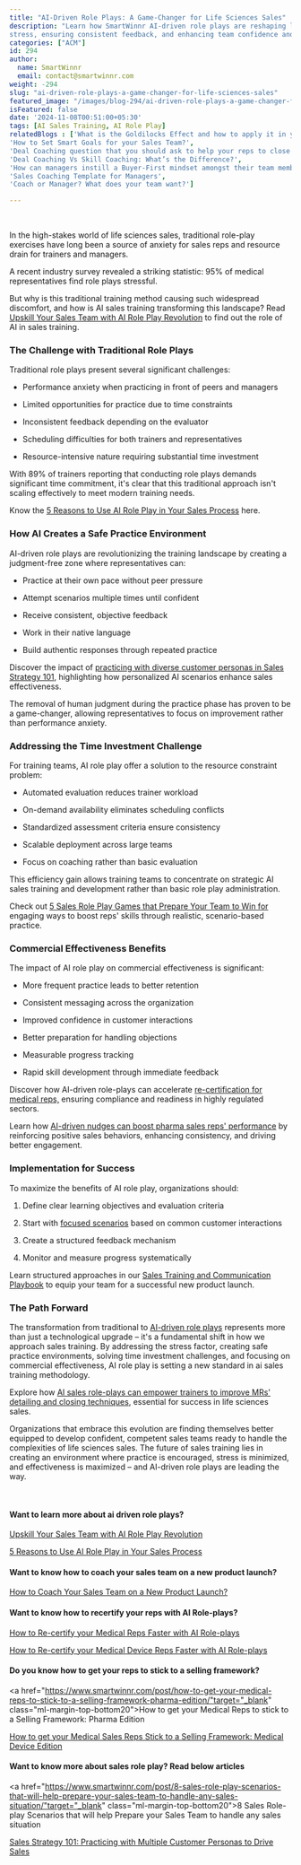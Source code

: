 ```yaml
---
title: "AI-Driven Role Plays: A Game-Changer for Life Sciences Sales"
description: "Learn how SmartWinnr AI-driven role plays are reshaping life sciences AI sales training by alleviating
stress, ensuring consistent feedback, and enhancing team confidence and commercial effectiveness"
categories: ["ACM"]
id: 294
author:
  name: SmartWinnr
  email: contact@smartwinnr.com
weight: -294
slug: "ai-driven-role-plays-a-game-changer-for-life-sciences-sales"
featured_image: "/images/blog-294/ai-driven-role-plays-a-game-changer-for-life-sciences-sales.png"
isFeatured: false
date: '2024-11-08T00:51:00+05:30'
tags: [AI Sales Training, AI Role Play]
relatedBlogs : ['What is the Goldilocks Effect and how to apply it in your business?',
'How to Set Smart Goals for your Sales Team?',
'Deal Coaching question that you should ask to help your reps to close more deals',
'Deal Coaching Vs Skill Coaching: What’s the Difference?',
'How can managers instill a Buyer-First mindset amongst their team members?',
'Sales Coaching Template for Managers',
'Coach or Manager? What does your team want?']

---
```

<br>

<p>In the high-stakes world of life sciences sales, traditional role-play exercises have long been a source of anxiety
    for sales reps and resource drain for trainers and managers.</p>

<p>A recent industry survey revealed a striking statistic: 95% of medical representatives find role plays stressful.
</p>

<p>But why is this traditional training method causing such widespread discomfort, and how is AI sales training
    transforming this landscape? Read <a
        href="https://www.smartwinnr.com/post/upskill-your-sales-team-with-ai-role-play-revolution/" target="_blank"
        class="">Upskill Your Sales Team with AI Role Play Revolution</a> to find out the role of AI in sales training.
</p>

<h3 class="ml-bold-text ml-margin-top-bottom20">The Challenge with Traditional Role Plays </h3>

<p>Traditional role plays present several significant challenges: </p>

<ul>
    <li>
        <p>
            Performance anxiety when practicing in front of peers and managers
        </p>
    </li>
    <li>
        <p>
            Limited opportunities for practice due to time constraints
        </p>
    </li>
    <li>
        <p>
            Inconsistent feedback depending on the evaluator
        </p>
    </li>
    <li>
        <p>
            Scheduling difficulties for both trainers and representatives
        </p>
    </li>
    <li>
        <p>
            Resource-intensive nature requiring substantial time investment
        </p>
    </li>
</ul>

<p>With 89% of trainers reporting that conducting role plays demands significant time commitment, it's clear
    that this traditional approach isn't scaling effectively to meet modern training needs. </p>

<p>Know the <a href="https://www.smartwinnr.com/post/5-reasons-to-use-ai-role-play-in-your-sales-process/"
        target="_blank" class="">5 Reasons to Use AI Role Play in Your Sales Process</a> here. </p>

<h3 class="ml-bold-text ml-margin-top-bottom20">How AI Creates a Safe Practice Environment </h3>

<p>AI-driven role plays are revolutionizing the training landscape by creating a judgment-free zone where
    representatives can: </p>

<ul>
    <li>
        <p>
            Practice at their own pace without peer pressure
        </p>
    </li>
    <li>
        <p>
            Attempt scenarios multiple times until confident
        </p>
    </li>
    <li>
        <p>
            Receive consistent, objective feedback
        </p>
    </li>
    <li>
        <p>
            Work in their native language
        </p>
    </li>
    <li>
        <p>
            Build authentic responses through repeated practice
        </p>
    </li>
</ul>

<p>Discover the impact of <a
        href="https://smartwinnr.com/post/sales-strategy-101-practicing-with-multiple-customer-personas-to-drive-sales/"
        target="_blank" class="">practicing with diverse customer personas in Sales Strategy 101</a>,
    highlighting how personalized AI scenarios enhance sales effectiveness. </p>

<p>The removal of human judgment during the practice phase has proven to be a game-changer, allowing
    representatives to focus on improvement rather than performance anxiety. </p>

<h3 class="ml-bold-text ml-margin-top-bottom20">Addressing the Time Investment Challenge </h3>

<p>For training teams, AI role play offer a solution to the resource constraint problem: </p>

<ul>
    <li>
        <p>
            Automated evaluation reduces trainer workload
        </p>
    </li>
    <li>
        <p>
            On-demand availability eliminates scheduling conflicts
        </p>
    </li>
    <li>
        <p>
            Standardized assessment criteria ensure consistency
        </p>
    </li>
    <li>
        <p>
            Scalable deployment across large teams
        </p>
    </li>
    <li>
        <p>
            Focus on coaching rather than basic evaluation
        </p>
    </li>
</ul>

<p>This efficiency gain allows training teams to concentrate on strategic AI sales training and
    development rather than basic role play administration. </p>

<p>Check out <a href="https://www.smartwinnr.com/post/5-sales-role-play-games-that-prepares-your-team-to-win/"
        target="_blank" class="">5 Sales Role Play Games that Prepare Your Team to Win for</a>
    engaging ways to boost reps' skills through realistic, scenario-based practice. </p>

<h3 class="ml-bold-text ml-margin-top-bottom20">Commercial Effectiveness Benefits </h3>

<p>The impact of AI role play on commercial effectiveness is significant: </p>

<ul>
    <li>
        <p>
            More frequent practice leads to better retention
        </p>
    </li>
    <li>
        <p>
            Consistent messaging across the organization
        </p>
    </li>
    <li>
        <p>
            Improved confidence in customer interactions
        </p>
    </li>
    <li>
        <p>
            Better preparation for handling objections
        </p>
    </li>
    <li>
        <p>
            Measurable progress tracking
        </p>
    </li>
    <li>
        <p>
            Rapid skill development through immediate feedback
        </p>
    </li>
</ul>

<p>Discover how AI-driven role-plays can accelerate <a
        href="https://www.smartwinnr.com/post/how-to-re-certify-your-medical-reps-faster-with-ai-role-plays/"
        target="_blank" class="">re-certification for medical reps,</a> ensuring compliance
        and readiness in highly regulated sectors. </p>

<p>Learn how <a
        href="https://smartwinnr.com/post/how-to-use-ai-driven-nudges-to-improve-the-sales-performance-of-the-pharma-sales-reps/"
        target="_blank" class="">AI-driven nudges can boost pharma sales reps'
        performance</a> by reinforcing positive sales behaviors, enhancing consistency,
    and driving better engagement.</p>

<h3 class="ml-bold-text ml-margin-top-bottom20">Implementation for Success </h3>

<p>To maximize the benefits of AI role play, organizations should: </p>

<ol>
    <li>
        <p>
            Define clear learning objectives and evaluation criteria
    </li>
    <p>
        <li>
            <p>
                Start with <a href="https://www.smartwinnr.com/post/8-sales-role-play-scenarios-that-will-help-prepare-your-sales-team-to-handle-any-sales-situation/" target="_blank" class="">focused scenarios</a> based on common customer interactions
            </p>
        </li>
        <li>
            <p>
                Create a structured feedback mechanism
            </p>
        </li>
        <li>
            <p>
                Monitor and measure progress systematically
            </p>
        </li>
</ol>

<p>Learn structured approaches in our <a
        href="https://smartwinnr.com/post/sales-training-and-communication-playbook-for-new-product-launch/"
        target="_blank" class="">Sales Training and Communication Playbook</a> to equip your team for a successful new
    product launch. </p>

<h3 class="ml-bold-text ml-margin-top-bottom20">The Path Forward </h3>

<p>The transformation from traditional to <a href="https://www.smartwinnr.com/product/two-way-ai-role-plays" target="_blank" class="">AI-driven role plays</a> represents more than just a technological upgrade – it's a fundamental shift in how we approach sales training. By addressing the stress factor, creating safe practice environments, solving time investment challenges, and focusing on commercial effectiveness, AI role play is setting a new standard in ai sales training methodology.</p>

<p>Explore how <a href="https://smartwinnr.com/post/how-can-trainers-use-ai-sales-role-plays-to-train-mrs-better-detailing-and-closing-techniques/" target="_blank" class="">AI sales role-plays can empower trainers to improve MRs' detailing and closing techniques</a>, essential for
    success in life sciences sales. </p>

<p>Organizations that embrace this evolution are finding themselves better equipped to develop confident, competent
    sales teams ready to handle the complexities of life sciences sales. The future of sales training lies in creating
    an environment where practice is encouraged, stress is minimized, and effectiveness is maximized – and AI-driven
    role plays are leading the way. </p>

<br>


#### **Want to learn more about ai driven role plays?**


 <a href="https://www.smartwinnr.com/post/upskill-your-sales-team-with-ai-role-play-revolution/" target="_blank" class="ml-margin-top-bottom20">Upskill Your Sales Team with AI Role Play Revolution </a>

 <a href="https://www.smartwinnr.com/post/5-reasons-to-use-ai-role-play-in-your-sales-process/" target="_blank" class="ml-margin-top-bottom20">5 Reasons to Use AI Role Play in Your Sales Process </a>


#### **Want to know how to coach your sales team on a new product launch?**

 <a href="https://www.smartwinnr.com/post/how-to-coach-your-sales-team-on-a-new-product-launch/" target="_blank" class="ml-margin-top-bottom20">How to Coach Your Sales Team on a New Product Launch? </a>


#### **Want to know how to recertify your reps with AI Role-plays?**



 <a href="https://www.smartwinnr.com/post/how-to-re-certify-your-medical-reps-faster-with-ai-role-plays/" target="_blank" class="">How to Re-certify your Medical Reps Faster with AI Role-plays </a>

 <a href="https://www.smartwinnr.com/post/how-to-re-certify-your-medical-device-reps-faster-with-ai-role-plays/" target="_blank" class="">How to Re-certify your Medical Device Reps Faster with AI Role-plays </a>

#### **Do you know how to get your reps to stick to a selling framework?**

 <a href="https://www.smartwinnr.com/post/how-to-get-your-medical-reps-to-stick-to-a-selling-framework-pharma-edition/"target="_blank" class="ml-margin-top-bottom20">How to get your Medical Reps to stick to a Selling Framework: Pharma Edition </a>

 <a href="https://www.smartwinnr.com/post/how-to-get-your-medical-sales-reps-stick-to-a-selling-framework-medical-device-edition" target="_blank" class="">How to get your Medical Sales Reps Stick to a Selling Framework: Medical Device Edition</a>


#### **Want to know more about sales role play? Read below articles**


 <a href="https://www.smartwinnr.com/post/8-sales-role-play-scenarios-that-will-help-prepare-your-sales-team-to-handle-any-sales-situation/"target="_blank" class="ml-margin-top-bottom20">8 Sales Role-play Scenarios that will help Prepare your Sales Team to handle any sales situation </a>

 <a href="https://www.smartwinnr.com/post/sales-strategy-101-practicing-with-multiple-customer-personas-to-drive-sales/" target="_blank" class="ml-margin-top-bottom20">Sales Strategy 101: Practicing with Multiple Customer Personas to Drive Sales </a>